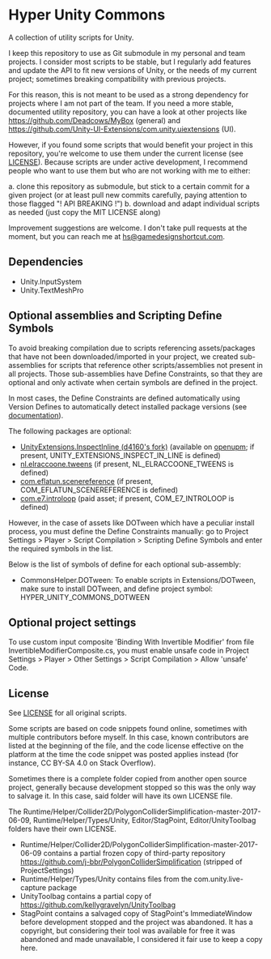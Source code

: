 # Hyper Unity Commons

A collection of utility scripts for Unity.

I keep this repository to use as Git submodule in my personal and team projects. I consider most scripts to be stable, but I regularly add features and update the API to fit new versions of Unity, or the needs of my current project; sometimes breaking compatibility with previous projects.

For this reason, this is not meant to be used as a strong dependency for projects where I am not part of the team. If you need a more stable, documented utility repository, you can have a look at other projects like https://github.com/Deadcows/MyBox (general) and https://github.com/Unity-UI-Extensions/com.unity.uiextensions (UI).

However, if you found some scripts that would benefit your project in this repository, you're welcome to use them under the current license (see [LICENSE](#License)). Because scripts are under active development, I recommend people who want to use them but who are not working with me to either:

a. clone this repository as submodule, but stick to a certain commit for a given project (or at least pull new commits carefully, paying attention to those flagged "! API BREAKING !")
b. download and adapt individual scripts as needed (just copy the MIT LICENSE along)

Improvement suggestions are welcome. I don't take pull requests at the moment, but you can reach me at hs@gamedesignshortcut.com.

## Dependencies

- Unity.InputSystem
- Unity.TextMeshPro

## Optional assemblies and Scripting Define Symbols

To avoid breaking compilation due to scripts referencing assets/packages that have not been downloaded/imported in your project, we created sub-assemblies for scripts that reference other scripts/assemblies not present in all projects. Those sub-assemblies have Define Constraints, so that they are optional and only activate when certain symbols are defined in the project.

In most cases, the Define Constraints are defined automatically using Version Defines to automatically detect installed package versions (see [documentation](https://docs.unity3d.com/Manual/ScriptCompilationAssemblyDefinitionFiles.html#define-symbols)).

The following packages are optional:

- [UnityExtensions.InspectInline (d4160's fork)](https://github.com/d4160/UnityExtensions.InspectInline) (available on [openupm](https://openupm.com/packages/garettbass.unity-extensions.inspect-in-line/); if present, UNITY_EXTENSIONS_INSPECT_IN_LINE is defined)
- [nl.elraccoone.tweens](https://github.com/jeffreylanters/unity-tweens) (if present, NL_ELRACCOONE_TWEENS is defined)
- [com.eflatun.scenereference](https://github.com/starikcetin/Eflatun.SceneReference) (if present, COM_EFLATUN_SCENEREFERENCE is defined)
- [com.e7.introloop](https://exceed7.com/introloop) (paid asset; if present, COM_E7_INTROLOOP is defined)

However, in the case of assets like DOTween which have a peculiar install process, you must define the Define Constraints manually: go to Project Settings > Player > Script Compilation > Scripting Define Symbols and enter the required symbols in the list.

Below is the list of symbols of define for each optional sub-assembly:

* CommonsHelper.DOTween: To enable scripts in Extensions/DOTween, make sure to install DOTween, and define project symbol: HYPER_UNITY_COMMONS_DOTWEEN

## Optional project settings

To use custom input composite 'Binding With Invertible Modifier' from file InvertibleModifierComposite.cs, you must
enable unsafe code in Project Settings > Player > Other Settings > Script Compilation > Allow 'unsafe' Code.

## License

See [LICENSE](LICENSE) for all original scripts.

Some scripts are based on code snippets found online, sometimes with multiple contributors before myself. In this case, known contributors are listed at the beginning of the file, and the code license effective on the platform at the time the code snippet was posted applies instead (for instance, CC BY-SA 4.0 on Stack Overflow).

Sometimes there is a complete folder copied from another open source project, generally because development stopped so this was the only way to salvage it. In this case, said folder will have its own LICENSE file.

The Runtime/Helper/Collider2D/PolygonColliderSimplification-master-2017-06-09, Runtime/Helper/Types/Unity, Editor/StagPoint, Editor/UnityToolbag folders have their own LICENSE.

* Runtime/Helper/Collider2D/PolygonColliderSimplification-master-2017-06-09 contains a partial frozen copy of third-party repository https://github.com/j-bbr/PolygonColliderSimplification (stripped of ProjectSettings)
* Runtime/Helper/Types/Unity contains files from the com.unity.live-capture package
* UnityToolbag contains a partial copy of https://github.com/kellygravelyn/UnityToolbag
* StagPoint contains a salvaged copy of StagPoint's ImmediateWindow before development stopped and the project was abandoned. It has a copyright, but considering their tool was available for free it was abandoned and made unavailable, I considered it fair use to keep a copy here.
